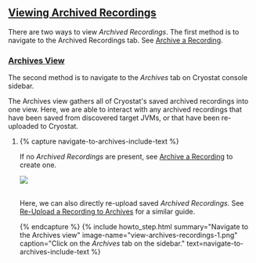## [Viewing Archived Recordings](#view-archived-recordings)
There are two ways to view <i>Archived Recordings</i>. The first method is to navigate to the Archived Recordings tab. See <a href="#archive-a-recording">Archive a Recording</a>.

### [Archives View](#archives-view)

The second method is to navigate to the <i>Archives</i> tab on Cryostat console sidebar.

The Archives view gathers all of Cryostat's saved archived recordings into one view. Here, we are able to interact with any archived recordings that have been saved from discovered target JVMs, or that have been re-uploaded to Cryostat.

<ol>
  <li>
    {% capture navigate-to-archives-include-text %}
    <p>
        If no <i>Archived Recordings</i> are present, see <a href="#archive-a-recording">Archive a Recording</a> to create one.
    </p>
    <a href="{{ site.url }}/images/view-archives-recordings-2.png" target="_blank">
      <img src="{{ site.url }}/images/view-archives-recordings-2.png">
    </a>
    <p>
      <br>
        Here, we can also directly re-upload saved <i>Archived Recordings</i>. See <a href="#re-upload-a-recording-to-archives">Re-Upload a Recording to Archives</a> for a similar guide.
    </p>
    {% endcapture %}
    {% include howto_step.html
        summary="Navigate to the Archives view"
        image-name="view-archives-recordings-1.png"
        caption="Click on the <i>Archives</i> tab on the sidebar."
        text=navigate-to-archives-include-text
    %}
  </li>
</ol>
